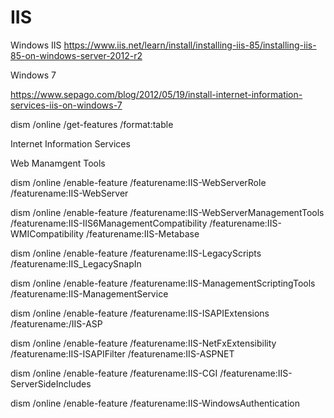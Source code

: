 # IIS
Windows IIS
https://www.iis.net/learn/install/installing-iis-85/installing-iis-85-on-windows-server-2012-r2

Windows 7

https://www.sepago.com/blog/2012/05/19/install-internet-information-services-iis-on-windows-7

dism /online /get-features /format:table

Internet Information Services

Web Manamgent Tools

dism /online /enable-feature /featurename:IIS-WebServerRole /featurename:IIS-WebServer

dism /online /enable-feature /featurename:IIS-WebServerManagementTools /featurename:IIS-IIS6ManagementCompatibility /featurename:IIS-WMICompatibility /featurename:IIS-Metabase

dism /online /enable-feature /featurename:IIS-LegacyScripts /featurename:IIS_LegacySnapIn

dism /online /enable-feature /featurename:IIS-ManagementScriptingTools /featurename:IIS-ManagementService

dism /online /enable-feature /featurename:IIS-ISAPIExtensions /featurename:/IIS-ASP

dism /online /enable-feature /featurename:IIS-NetFxExtensibility /featurename:IIS-ISAPIFilter /featurename:IIS-ASPNET

dism /online /enable-feature /featurename:IIS-CGI /featurename:IIS-ServerSideIncludes

dism /online /enable-feature /featurename:IIS-WindowsAuthentication

